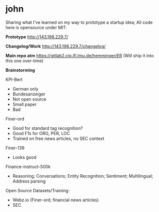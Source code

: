 # john
Sharing what I've learned on my way to prototype a startup idea; All code here is opensource under MIT.

**Prototype**
http://143.198.229.7/

**Changelog/Work**
http://143.198.229.7/changelog/

**Main repo atm**
https://gitlab2.cip.ifi.lmu.de/hemminger/ER
(Will ship it into this one over-time)

**Brainstorming**

KPI-Bert
- German only
- Bundesanzeiger
- Not open source
- Small paper
- Bad

Finer-ord
- Good for standard tag recognition?
- Good F1s for ORG, PER, LOC
- Trained on free news articles, no SEC context

Finer-139
- Looks good

Finance-instruct-500k
- Reasoning; Conversations; Entity Recognition; Sentiment; Multilingual; Address parsing


Open Source Datasets/Training:
- Webz.io (Finer-ord; financial news articles)
- SEC
